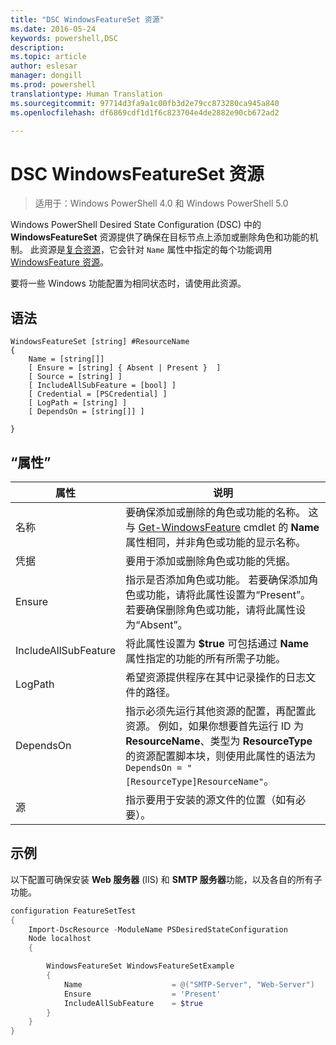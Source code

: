 ```yaml
---
title: "DSC WindowsFeatureSet 资源"
ms.date: 2016-05-24
keywords: powershell,DSC
description: 
ms.topic: article
author: eslesar
manager: dongill
ms.prod: powershell
translationtype: Human Translation
ms.sourcegitcommit: 97714d3fa9a1c00fb3d2e79cc873280ca945a840
ms.openlocfilehash: df6869cdf1d1f6c823704e4de2882e90cb672ad2

---
```


# DSC WindowsFeatureSet 资源

> 适用于：Windows PowerShell 4.0 和 Windows PowerShell 5.0

Windows PowerShell Desired State Configuration (DSC) 中的 **WindowsFeatureSet** 资源提供了确保在目标节点上添加或删除角色和功能的机制。
此资源是[复合资源](authoringResourceComposite.md)，它会针对 `Name` 属性中指定的每个功能调用 [WindowsFeature 资源](windowsfeatureResource.md)。

要将一些 Windows 功能配置为相同状态时，请使用此资源。

## 语法

```
WindowsFeatureSet [string] #ResourceName
{
    Name = [string[]] 
    [ Ensure = [string] { Absent | Present }  ]
    [ Source = [string] ]
    [ IncludeAllSubFeature = [bool] ]
    [ Credential = [PSCredential] ]
    [ LogPath = [string] ]
    [ DependsOn = [string[]] ]
    
}
```

## “属性”

|  属性  |  说明   | 
|---|---| 
| 名称| 要确保添加或删除的角色或功能的名称。 这与 [Get-WindowsFeature](https://technet.microsoft.com/en-us/library/jj205469.aspx) cmdlet 的 **Name** 属性相同，并非角色或功能的显示名称。| 
| 凭据| 要用于添加或删除角色或功能的凭据。| 
| Ensure| 指示是否添加角色或功能。 若要确保添加角色或功能，请将此属性设置为“Present”。若要确保删除角色或功能，请将此属性设为“Absent”。| 
| IncludeAllSubFeature| 将此属性设置为 **$true** 可包括通过 **Name** 属性指定的功能的所有所需子功能。| 
| LogPath| 希望资源提供程序在其中记录操作的日志文件的路径。| 
| DependsOn| 指示必须先运行其他资源的配置，再配置此资源。 例如，如果你想要首先运行 ID 为 __ResourceName__、类型为 __ResourceType__ 的资源配置脚本块，则使用此属性的语法为 `DependsOn = "[ResourceType]ResourceName"`。| 
| 源| 指示要用于安装的源文件的位置（如有必要）。| 

## 示例

以下配置可确保安装 **Web 服务器** (IIS) 和 **SMTP 服务器**功能，以及各自的所有子功能。

```powershell
configuration FeatureSetTest
{
    Import-DscResource -ModuleName PSDesiredStateConfiguration
    Node localhost
    {

        WindowsFeatureSet WindowsFeatureSetExample
        {
            Name                    = @("SMTP-Server", "Web-Server")
            Ensure                  = 'Present'
            IncludeAllSubFeature    = $true
        } 
    }
}
```




<!--HONumber=Aug16_HO3-->



